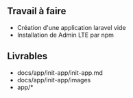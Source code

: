 ## Travail à faire

- Création d'une application laravel vide 
- Installation de Admin LTE par npm

## Livrables

- docs/app/init-app/init-app.md
- docs/app/init-app/images
- app/*
